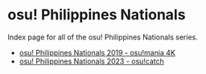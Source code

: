 # osu! Philippines Nationals

Index page for all of the osu! Philippines Nationals series.

- [osu! Philippines Nationals 2019 - osu!mania 4K](2019_4K)
- [osu! Philippines Nationals 2023 - osu!catch](2023_catch)
